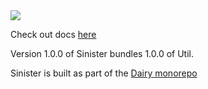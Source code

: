 <a href="/Sinister" target="_blank">
<img src="https://repo.dairy.foundation/api/badge/latest/releases/dev/frozenmilk/Sinister?color=40c14a&name=Sinister" />
</a>

Check out docs [here](https://docs.dairy.foundation/Sinister/overview)

Version 1.0.0 of Sinister bundles 1.0.0 of Util.

Sinister is built as part of the [Dairy
monorepo](https://github.com/Dairy-Foundation/Dairy)

